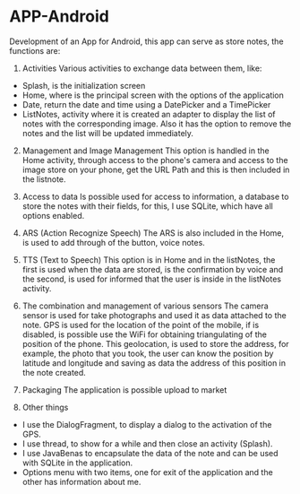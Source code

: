 APP-Android
===========

Development of an App for Android, this app can serve as store notes, the functions are:

1. Activities
Various activities to exchange data between them, like:
 * Splash, is the initialization screen
 * Home, where is the principal screen with the options of the application
 * Date, return the date and time using a DatePicker and a TimePicker
 * ListNotes, activity where it is created an adapter to display the list of notes with the corresponding image. Also it has the option to remove the notes and the list will be updated immediately.

2. Management and Image Management
This option is handled in the Home activity, through access to the phone's camera and access to the image store on your phone, get the URL Path and this is then included in the listnote.

3. Access to data
Is possible used for access to information, a database to store the notes with their fields, for this, I use SQLite, which have all options enabled.

4. ARS (Action Recognize Speech)
The ARS is also included in the Home, is used to add through of the button, voice notes.

5. TTS (Text to Speech)
This option is in Home and in the listNotes, the first is used when the data are stored, is the confirmation by voice and the second, is used for informed that the user is inside in the listNotes activity.

6. The combination and management of various sensors
The camera sensor is used for take photographs and used it as data attached to the note. GPS is used for the location of the point of the mobile, if is disabled, is possible use the WiFi for obtaining triangulating of the position of the phone. This geolocation, is used to store the address, for example, the photo that you took, the user can know the position by latitude and longitude and saving as data the address of this position in the note created.

7. Packaging
The application is possible upload to market

8. Other things
- I use the DialogFragment, to display a dialog to the activation of the GPS.
- I use thread, to show for a while and then close an activity (Splash).
- I use JavaBenas to encapsulate the data of the note and can be used with SQLite in the application.
- Options menu with two items, one for exit of the application and the other has information about me.


